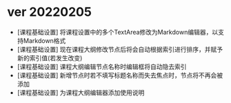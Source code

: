 # ver 20220205
- [课程基础设置] 将课程设置中的多个TextArea修改为Markdown编辑器，以支持Markdown格式
- [课程基础设置] 现在课程大纲修改节点后将会自动根据索引进行排序，并赋予新的索引值(若发生改变)
- [课程基础设置] 课程大纲编辑节点名称时编辑框将自动隐去索引
- [课程基础设置] 新增节点时若不填写标题名称而失去焦点时，节点将不再会被添加
- [课程基础设置] 为课程大纲编辑器添加使用说明